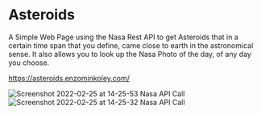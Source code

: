 # Asteroids

A Simple Web Page using the Nasa Rest API to get Asteroids that in a certain time span that you define, came close to earth in the astronomical sense.
It also allows you to look up the Nasa Photo of the day, of any day you choose.

https://asteroids.enzominkoley.com/

![Screenshot 2022-02-25 at 14-25-53 Nasa API Call](https://user-images.githubusercontent.com/68021511/155722780-6d3f9c4d-f709-4e4f-ac57-002ba64e8245.png)
![Screenshot 2022-02-25 at 14-25-32 Nasa API Call](https://user-images.githubusercontent.com/68021511/155722818-bffe5b3c-9f49-473d-941d-e155691c8675.png)
